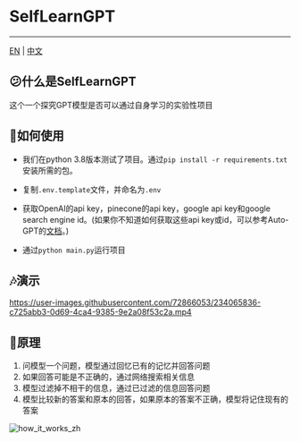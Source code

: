 # SelfLearnGPT

------

[EN](https://github.com/Reason-Wang/SelfLearnGPT/blob/main/README.md) | [中文](https://github.com/Reason-Wang/SelfLearnGPT/blob/main/docs/README-ZH.md)

## 😕什么是SelfLearnGPT

这个一个探究GPT模型是否可以通过自身学习的实验性项目

## 🧰如何使用

+ 我们在python 3.8版本测试了项目。通过`pip install -r requirements.txt`安装所需的包。

+ 复制`.env.template`文件，并命名为`.env`
+ 获取OpenAI的api key，pinecone的api key，google api key和google search engine id。(如果你不知道如何获取这些api key或id，可以参考Auto-GPT的[文档](https://significant-gravitas.github.io/Auto-GPT/configuration/search/)。) 
+ 通过`python main.py`运行项目

## 🎶演示

https://user-images.githubusercontent.com/72866053/234065836-c725abb3-0d69-4ca4-9385-9e2a08f53c2a.mp4

## 📖原理

1. 问模型一个问题，模型通过回忆已有的记忆并回答问题
2. 如果回答可能是不正确的，通过网络搜索相关信息
3. 模型过滤掉不相干的信息，通过已过滤的信息回答问题
4. 模型比较新的答案和原本的回答，如果原本的答案不正确，模型将记住现有的答案

![how_it_works_zh](https://user-images.githubusercontent.com/72866053/234229415-272352da-0df4-40b9-842f-2979c9e36a1d.png)
